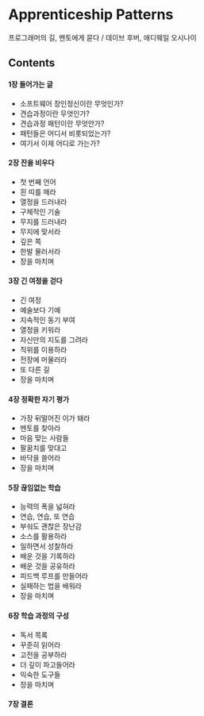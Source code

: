 # Apprenticeship Patterns
프로그래머의 길, 멘토에게 묻다 / 데이브 후버, 애디웨일 오시나이

## Contents

#### 1장 들어가는 글
- 소프트웨어 장인정신이란 무엇인가?
- 견습과정이란 무엇인가?
- 견습과정 패턴이란 무엇안가?
- 패턴들은 어디서 비롯되었는가?
- 여기서 이제 어디로 가는가?

#### 2장 잔을 비우다
- 첫 번째 언어
- 흰 띠를 매라
- 열정을 드러내라
- 구체적인 기술
- 무지를 드러내라
- 무지에 맞서라
- 깊은 쪽
- 한발 물러서라
- 장을 마치며

#### 3장 긴 여정을 걷다
- 긴 여정
- 예술보다 기예
- 지속적인 동기 부여
- 열정을 키워라
- 자신만의 지도를 그려라
- 직위를 이용하라
- 전장에 머물러라
- 또 다른 길
- 장을 마치며

#### 4장 정확한 자기 평가
- 가장 뒤떨어진 이가 돼라
- 멘토를 찾아라
- 마음 맞는 사람들
- 팔꿈치를 맞대고
- 바닥을 쓸어라
- 장을 마치며

#### 5장 끊임없는 학습
- 능력의 폭을 넓혀라
- 연습, 연습, 또 연습
- 부숴도 괜찮은 장난감
- 소스를 활용하라
- 일하면서 성찰하라
- 배운 것을 기록하라
- 배운 것을 공유하라
- 피드백 루프를 만들어라
- 실패하는 법을 배워라
- 장을 마치며

#### 6장 학습 과정의 구성
- 독서 목록
- 꾸준히 읽어라
- 고전을 공부하라
- 더 깊이 파고들어라
- 익숙한 도구들
- 장을 마치며

#### 7장 결론